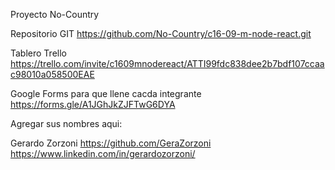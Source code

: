 Proyecto No-Country

Repositorio GIT
https://github.com/No-Country/c16-09-m-node-react.git

Tablero Trello
https://trello.com/invite/c1609mnodereact/ATTI99fdc838dee2b7bdf107ccaac98010a058500EAE

Google Forms para que llene cacda integrante
https://forms.gle/A1JGhJkZJFTwG6DYA

Agregar sus nombres aqui:

Gerardo Zorzoni
https://github.com/GeraZorzoni
https://www.linkedin.com/in/gerardozorzoni/
